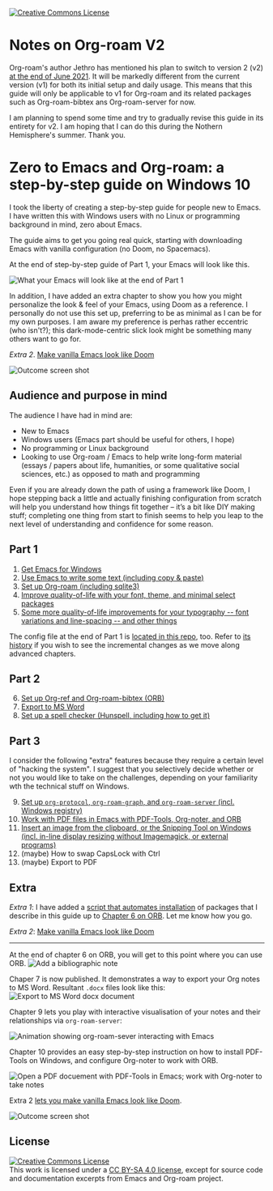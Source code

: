 <a rel="license" href="http://creativecommons.org/licenses/by-sa/4.0/"><img alt="Creative Commons License" style="border-width:0" src="https://i.creativecommons.org/l/by-sa/4.0/80x15.png" /></a>

# Notes on Org-roam V2

Org-roam's author Jethro has mentioned his plan to switch to version 2 (v2) [at the end of June 2021](https://github.com/org-roam/org-roam/pull/1401#issuecomment-857646674). It will be markedly different from the current version (v1) for both its initial setup and daily usage. This means that this guide will only be applicable to v1 for Org-roam and its related packages such as Org-roam-bibtex ans Org-roam-server for now.

I am planning to spend some time and try to gradually revise this guide in its entirety for v2. I am hoping that I can do this during the Nothern Hemisphere's summer. Thank you.

# Zero to Emacs and Org-roam: a step-by-step guide on Windows 10

I took the liberty of creating a step-by-step guide for people new to Emacs. I have written this with Windows users with no Linux or programming background in mind, zero about Emacs.

The guide aims to get you going real quick, starting with downloading Emacs with vanilla configuration (no Doom, no Spacemacs).

At the end of step-by-step guide of Part 1, your Emacs will look like this.

![What your Emacs will look like at the end of Part 1](images/2020-06-16_21-32-39.png)

In addition, I have added an extra chapter to show you how you might personalize the look & feel of your Emacs, using Doom as a reference. I personally do not use this set up, preferring to be as minimal as I can be for my own purposes. I am aware my preference is perhas rather eccentric (who isn't?); this dark-mode-centric slick look might be something many others want to go for.

*Extra 2*. [Make vanilla Emacs look like Doom](./110.how-to-make-vanilla-look-like-doom.md)

![Outcome screen shot](./images/2020-12-19_22-54-59.png)

## Audience and purpose in mind

The audience I have had in mind are:

- New to Emacs
- Windows users (Emacs part should be useful for others, I hope)
- No programming or Linux background
- Looking to use Org-roam / Emacs to help write long-form material (essays / papers about life, humanities, or some qualitative social sciences, etc.) as opposed to math and programming

Even if you are already down the path of using a framework like Doom, I hope stepping back a little and actually finishing configuration from scratch will help you understand how things fit together – it’s a bit like DIY making stuff; completing one thing from start to finish seems to help you leap to the next level of understanding and confidence for some reason.

## Part 1

1. [Get Emacs for Windows](./10.Get-Emacs.md)
2. [Use Emacs to write some text (including copy & paste)](./20.Use-Emacs.md)
3. [Set up Org-roam (including sqlite3)](./30.Set-up-Org-roam.md)
4. [Improve quality-of-life with your font, theme, and minimal select packages ](./40.Qol.md)
5. [Some more quality-of-life improvements for your typography -- font variations and line-spacing -- and other things](./50.Additional-QoL.md)

The config file at the end of Part 1 is [located in this repo](https://github.com/nobiot/Zero-to-Emacs-and-Org-roam/blob/926c0f07708514bbdc6952dc3bac520d8668cbc1/.emacs), too. Refer to [its history](https://github.com/nobiot/Zero-to-Emacs-and-Org-roam/commits/main/.emacs) if you wish to see the incremental changes as we move along advanced chapters.

## Part 2

6. [Set up Org-ref and Org-roam-bibtex (ORB)](./60.Org-ref_ORB.md)
7. [Export to MS Word](./70.publish.md)
8. [Set up a spell checker (Hunspell, including how to get it)](./80.Spell-checker.md)

## Part 3 

I consider the following "extra" features because they require a certain level of "hacking the system". I suggest that you selectively decide whether or not you would like to take on the challenges, depending on your familiarity wth the technical stuff on Windows.

9. [Set up `org-protocol`, `org-roam-graph`, and `org-roam-server` (incl. Windows registry)](./90.org-protocol.md)
10. [Work with PDF files in Emacs with PDF-Tools, Org-noter, and ORB](./100.pdf-tools-org-noter.md)
11. [Insert an image from the clipboard, or the Snipping Tool on Windows (incl. in-line display resizing without Imagemagick, or external programs)](115.How-to-enable-insert-image-from-clipboard.md)
12. (maybe) How to swap CapsLock with Ctrl
13. (maybe) Export to PDF

## Extra

*Extra 1*: I have added a [script that automates installation](./35.auto-install.md) of packages that I describe in this guide up to [Chapter 6 on ORB](./60.Org-ref_ORB.md). Let me know how you go. 

*Extra 2*: [Make vanilla Emacs look like Doom](./110.how-to-make-vanilla-look-like-doom.md)


---

At the end of chapter 6 on ORB, you will get to this point where you can use ORB.
![Add a bibliographic note](images/2020-06-23_22-19-30.png)

Chaper 7 is now published. It demonstrates a way to export your Org notes to MS Word. Resultant `.docx` files look like this:
![Export to MS Word docx document](images/2020-06-27_23-12-59.png)

Chapter 9 lets you play with interactive visualisation of your notes and their relationships via `org-roam-server`:

![Animation showing `org-roam-sever` interacting with Emacs](images/zero-to-org-roam-server.png)

Chapter 10 provides an easy step-by-step instruction on how to install PDF-Tools on Windows, and configure Org-noter to work with ORB.

![Open a PDF docuement with PDF-Tools in Emacs; work with Org-noter to take notes](images/2020-09-17_23-13-37.png)

Extra 2 [lets you make vanilla Emacs look like Doom](./110.how-to-make-vanilla-look-like-doom.md).

![Outcome screen shot](./images/2020-12-19_22-54-59.png)

## License

<a rel="license" href="http://creativecommons.org/licenses/by-sa/4.0/"><img alt="Creative Commons License" style="border-width:0" src="https://i.creativecommons.org/l/by-sa/4.0/88x31.png" /></a><br />This work is licensed under a <a rel="license" href="http://creativecommons.org/licenses/by-sa/4.0/">CC BY-SA 4.0 license</a>, except for source code and documentation excerpts from Emacs and Org-roam project.
